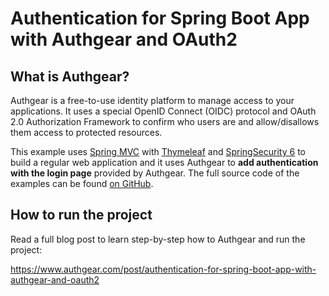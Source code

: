 # Authentication for Spring Boot App with Authgear and OAuth2

## What is Authgear?

Authgear is a free-to-use identity platform to manage access to your applications. It uses a special OpenID Connect (OIDC) protocol and OAuth 2.0 Authorization Framework to confirm who users are and allow/disallows them access to protected resources. 

This example uses [Spring MVC](https://docs.spring.io/spring/docs/current/spring-framework-reference/web.html) 
with [Thymeleaf](https://www.thymeleaf.org/) and [SpringSecurity 6](https://docs.spring.io/spring-security/reference/whats-new.html) 
to build a regular web application and it uses Authgear to **add authentication with the login page** provided by Authgear. 
The full source code of the examples can be found [on GitHub](https://github.com/Boburmirzo/authgear-spring-oauth2-example).

## How to run the project

Read a full blog post to learn step-by-step how to Authgear and run the project:

https://www.authgear.com/post/authentication-for-spring-boot-app-with-authgear-and-oauth2
